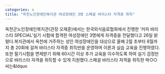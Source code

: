 ```yaml
---
categories: a
title: "옥천노인장애인복지관 여성장애인 3명 스페셜 바리스타 자격증 취득"
---
```

옥천군노인장애인복지관(관장 오재훈)에서는 한국외식음료협회에서 진행한 &lsquo;커피 바리스타 SPECIAL&rsquo;실기 시험에 합격한 여성장애인 3명에게 자격증을 전달했다고 26일 밝혔다.복지관에서 옥천에 거주하는 성인 여성장애인을 대상으로 올해 2월 초부터 8월까지 총 20회에 걸쳐 바리스타 자격증 취득반을 운영하며 이론과 실습 교육을 진행하였다.또한 필기시험을 면제받기 위해 60시간 이상 추가 교육을 이수하도록 하여 실기 검정만으로 바리스타 자격을 취득할 수 있게 지원했다.스페셜 바리스타 자격을 취득한 박○○씨는&ldquo